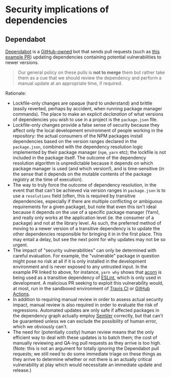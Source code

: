 # Security implications of dependencies

## Dependabot

[Dependabot](https://dependabot.com/) is a [GitHub-owned](https://dependabot.com/blog/hello-github/) bot that sends pull requests (such as [this example PR](https://github.com/liferay/liferay-frontend-guidelines/pull/126)) updating dependencies containing potential vulnerabilities to newer versions.

> Our general policy on these pulls is **not to merge** them but rather take them as a cue that we should review the dependency and perform a manual update at an appropriate time, if required.

Rationale:

-   Lockfile-only changes are opaque (hard to understand) and brittle (easily reverted, perhaps by accident, when running package manager commands). The place to make an explicit _declaration_ of what versions of dependencies you wish to use in a project is the `package.json` file.
-   Lockfile-only changes provide a false sense of security because they affect only the local development environment of people working in the repository: the actual consumers of the NPM packages install dependencies based on the version ranges declared in the `package.json`, combined with the dependency resolution logic implemented by their package manager (`npm`, `yarn` etc); the lockfile is not included in the package itself. The outcome of the dependency resolution algorithm is unpredictable because it depends on which package manager is used (and which version!), and is time-sensitive (in the sense that it depends on the mutable contents of the package registry at the time of execution).
-   The way to truly force the outcome of dependency resolution, in the event that that can't be achieved via version ranges in `package.json` is to use a `resolutions` field (often, this is required by transitive dependencies, especially if there are multiple conflicting or ambiguous requirements for a given package), but note that even this isn't ideal because it depends on the use of a specific package manager (Yarn), and really only works at the application level (ie. the consumer of a package) and not at the library level. As such, the preferred method of moving to a newer version of a transitive dependency is to update the other dependencies responsible for bringing it in in the first place. This may entail a delay, but see the next point for why updates may not be so urgent.
-   The impact of "security vulnerabilities" can only be determined with careful evaluation. For example, the "vulnerable" package in question might pose no risk at all if it is only installed in the development environment and is never exposed to any untrusted input. In the example PR linked to above, for instance, `yarn why` shows that [acorn](https://www.npmjs.com/package/acorn) is being used as a transitive dependency of [ESLint](https://www.npmjs.com/package/eslint), which is only used in development. A malicious PR seeking to exploit this vulnerability would, at most, run in the sandboxed environment of [Travis CI](https://travis-ci.org/github/liferay) or [GitHub Actions](https://github.com/features/actions).
-   In addition to requiring manual review in order to assess actual security impact, manual review is also required in order to evaluate the risk of regressions. Automated updates are only safe if affected packages in the dependency graph actually employ [SemVer](https://semver.org/) correctly, but that can't be guaranteed unless we can exclude the possibility of human error, which we obviously can't.
-   The need for (potentially costly) human review means that the only efficient way to deal with these updates is to batch them; the cost of manually reviewing and QA-ing pull requests as they arrive is too high. (Note: this is not an argument for totally _ignoring_ the Dependabot pull requests; we still need to do some immediate triage on these things as they arrive to determine whether or not there is an actually critical vulnerability at play which would necessitate an immediate update and release.)
